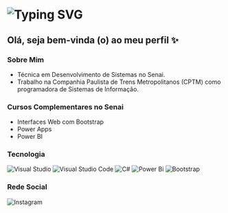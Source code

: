 <h1> 
  <a>
    <img src="https://readme-typing-svg.herokuapp.com?font=Fira+Code&pause=1000&random=false&width=435&lines=Leticia+Aymee+.+.+.&color=FF69B4" alt="Typing SVG" />
  </a> 
</h1>

## Olá, seja bem-vinda (o) ao meu perfil ✨

### Sobre Mim
- Técnica em Desenvolvimento de Sistemas no Senai.
- Trabalho na Companhia Paulista de Trens Metropolitanos (CPTM) como programadora de Sistemas de Informação.

### Cursos Complementares no Senai
- Interfaces Web com Bootstrap
- Power Apps
- Power BI

### Tecnologia
![Visual Studio](https://img.shields.io/badge/Visual%20Studio-5C2D91.svg?style=for-the-badge&logo=visual-studio&logoColor=white)
![Visual Studio Code](https://img.shields.io/badge/Visual%20Studio%20Code-0078d7.svg?style=for-the-badge&logo=visual-studio-code&logoColor=white)
![C#](https://img.shields.io/badge/c%23-%23239120.svg?style=for-the-badge&logo=csharp&logoColor=white)
![Power Bi](https://img.shields.io/badge/power_bi-F2C811?style=for-the-badge&logo=powerbi&logoColor=black)
![Bootstrap](https://img.shields.io/badge/bootstrap-%238511FA.svg?style=for-the-badge&logo=bootstrap&logoColor=white)


### Rede Social
![Instagram](https://img.shields.io/badge/Instagram-%23E4405F.svg?style=for-the-badge&logo=Instagram&logoColor=white="https://www.instagram.com/leh.aymee?igsh=ajdqNmo0Zmo2bXBj")

 
